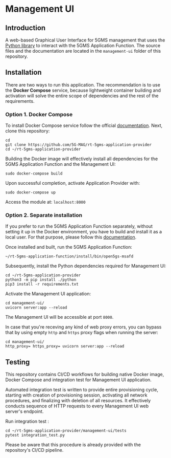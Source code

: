 # Management UI

## Introduction

A web-based Graphical User Interface for 5GMS management that uses the [Python library](../python/README.md) to
interact with the 5GMS Application Function. The source files and the documentation are located in
the `management-ui` folder of this repository.

## Installation

There are two ways to run this application. The recommendation is to use the **Docker Compose** service, because
lightweight container building and activation will solve the entire scope of dependencies and the rest of the
requirements.

### Option 1. Docker Compose

To install Docker Compose service follow the official [documentation](https://docs.docker.com/compose/install/). Next,
clone this
repository:

```
cd
git clone https://github.com/5G-MAG/rt-5gms-application-provider
cd ~/rt-5gms-application-provider
```

Building the Docker image will effectively install all dependencies for the 5GMS Application Function and the Management
UI:

```
sudo docker-compose build
```

Upon successful completion, activate Application Provider with:

```
sudo docker-compose up
```

Access the module at: `localhost:8000`

### Option 2. Separate installation

If you prefer to run the 5GMS Application Function separately,
without setting it up in the Docker environment, you have to build and install it as a local user. For that
purpose, please follow
this [documentation](https://github.com/5G-MAG/rt-5gms-application-function/wiki/Testing-as-a-Local-User).

Once installed and built, run the 5GMS Application Function:

```
~/rt-5gms-application-function/install/bin/open5gs-msafd
```

Subsequently, install the Python dependencies required for Management UI:

```
cd ~/rt-5gms-application-provider
python3 -m pip install ./python
pip3 install -r requirements.txt
```

Activate the Management UI application:

```
cd management-ui/
uvicorn server:app --reload
```

The Management UI will be accessible at port `8000`.

In case that you're receving any kind of web proxy errors, you can bypass that by using empty `http` and `https` proxy flags when running the server:
```
cd management-ui/
http_proxy= https_proxy= uvicorn server:app --reload
```

## Testing

This repository contains CI/CD workflows for building native Docker image, Docker Compose and integration test for
Management UI application.

Automated integration test is written to provide entire provisioning cycle, starting with creation of provisioning
session, activating all network procedures, and finalizing with deletion of all resources. It effectively conducts
sequence of HTTP requests to every Management UI web server's endpoint.

Run integration test :

```
cd ~/rt-5gms-application-provider/management-ui/tests
pytest integration_test.py
```

Please be aware that this procedure is already provided with the repository's CI/CD pipeline.
